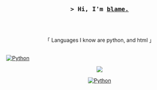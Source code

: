 <!-- START  -->
<h3 align="center">
        <samp>&gt; Hi, I'm
                <b><a target="_blank" href="http://wonder.rip">blame.</a></b>
        </samp>
</h3>
<br>

<p align="center">
        </samp>
                <br>
                「 Languages I know are python, and html  」
                <br>
                <br>
        </samp>

   <a href="https://github.com/blaamee?tab=repositories" target="_blank"><img alt="Python"
                        src="https://img.shields.io/badge/-Python-3776AB?style=flat-square&logo=Python&logoColor=white">
        </a>
 </p>

<p align="center">  
<img src="https://komarev.com/ghpvc/?username=blaamee">
</p>

<p align="center">  
<a href="https://github.com/blaamee?tab=repositories" target="_blank"><img alt="Python"
                        src="https://img.shields.io/badge/-Python-3776AB?style=flat-square&logo=Python&logoColor=white">
</p>

